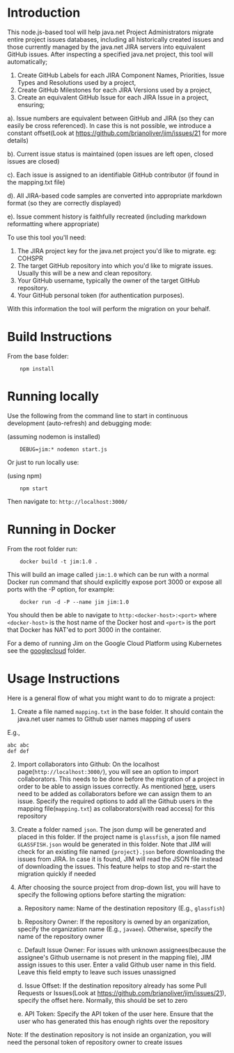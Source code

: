 # Introduction

This node.js-based tool will help java.net Project Administrators migrate entire project 
issues databases, including all historically created issues and those currently managed by 
the java.net JIRA servers into equivalent GitHub issues.   After inspecting a specified
java.net project, this tool will automatically; 

1. Create GitHub Labels for each JIRA Component Names, Priorities, Issue Types and Resolutions used by a project,
2. Create GitHub Milestones for each JIRA Versions used by a project,
3. Create an equivalent GitHub Issue for each JIRA Issue in a project, ensuring;

a). Issue numbers are equivalent between GitHub and JIRA (so they can easily be cross referenced). In case this is not possible, we introduce a constant offset(Look at https://github.com/brianoliver/jim/issues/21 for more details)

b). Current issue status is maintained (open issues are left open, closed issues are closed)

c). Each issue is assigned to an identifiable GitHub contributor (if found in the mapping.txt file)

d). All JIRA-based code samples are converted into appropriate markdown format (so they are correctly displayed)

e). Issue comment history is faithfully recreated (including markdown reformatting where appropriate)

To use this tool you'll need:

1. The JIRA project key for the java.net project you'd like to migrate.  eg: COHSPR
2. The target GitHub repository into which you'd like to migrate issues.  Usually this will be a new and clean repository.
3. Your GitHub username, typically the owner of the target GitHub repository.
4. Your GitHub personal token (for authentication purposes).

With this information the tool will perform the migration on your behalf.

# Build Instructions

From the base folder:

```
    npm install
```

# Running locally

Use the following from the command line to start in continuous development (auto-refresh) and debugging mode:

(assuming nodemon is installed)

```
    DEBUG=jim:* nodemon start.js
```    

Or just to run locally use:

(using npm)

```
    npm start
```

Then navigate to:  `http://localhost:3000/`

# Running in Docker

From the root folder run:

```
    docker build -t jim:1.0 .
```

This will build an image called ```jim:1.0``` which can be run with a normal Docker run command
that should explicitly expose port 3000 or expose all ports with the -P option, for example:

```
    docker run -d -P --name jim jim:1.0
```

You should then be able to navigate to `http:<docker-host>:<port>` where `<docker-host>` is the host name of the Docker 
host and `<port>` is the port that Docker has NAT'ed to port 3000 in the container.
  
For a demo of running Jim on the Google Cloud Platform using Kubernetes see the [googlecloud](googlecloud/README.md) folder. 

# Usage Instructions
Here is a general flow of what you might want to do to migrate a project: 
1. Create a file named `mapping.txt` in the base folder. It should contain the java.net user names to Github user names mapping of users

E.g.,
```
abc abc
def def
```

2. Import collaborators into Github: On the localhost page(`http://localhost:3000/`), you will see an option to import collaborators. This needs to be done before the migration of a project in order to be able to assign issues correctly. As mentioned [here](https://help.github.com/articles/assigning-issues-and-pull-requests-to-other-github-users/), users need to be added as collaborators before we can assign them to an issue. Specify the required options to add all the Github users in the mapping file(`mapping.txt`) as collaborators(with read access) for this repository

3. Create a folder named `json`. The json dump will be generated and placed in this folder. If the project name is `glassfish`, a json file named `GLASSFISH.json` would be generated in this folder. Note that JIM will check for an existing file named `{project}.json` before downloading the issues from JIRA. In case it is found, JIM will read the JSON file instead of downloading the issues. This feature helps to stop and re-start the migration quickly if needed

4. After choosing the source project from drop-down list, you will have to specify the following options before starting the migration:

     a. Repository name: Name of the destination repository (E.g., `glassfish`)
     
     b. Repository Owner: If the repository is owned by an organization, specify the organization name (E.g., `javaee`). Otherwise, specify the name of the repository owner
     
     c. Default Issue Owner: For issues with unknown assignees(because the assignee's Github username is not present in the mapping file), JIM assign issues to this user. Enter a valid Github user name in this field. Leave this field empty to leave such issues unassigned
     
     d. Issue Offset: If the destination repository already has some Pull Requests or Issues(Look at https://github.com/brianoliver/jim/issues/21), specify the offset here. Normally, this should be set to zero
     
     e. API Token: Specify the API token of the user here. Ensure that the user who has generated this has enough rights over the repository
    
Note: If the destination repository is not inside an organization, you will need the personal token of repository owner to create issues
